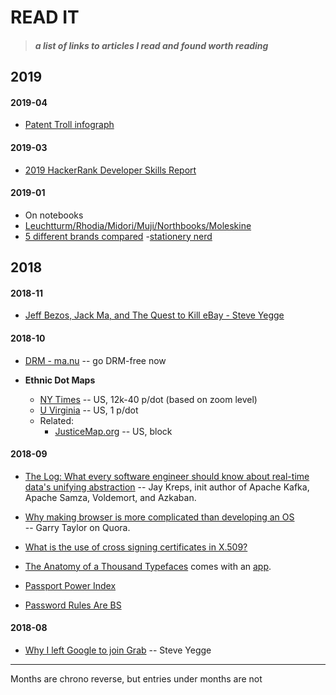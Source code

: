 READ IT
=======
> ##### *a list of links to articles I read and found worth reading*

## 2019

#### 2019-04
- [Patent Troll infograph](https://www.incimages.com/uploaded_files/image/1940x900/patent_troll-pano_22628.jpg)
  
#### 2019-03
- [2019 HackerRank Developer Skills Report](https://research.hackerrank.com/developer-skills/2019?utm_medium=email&utm_source=drip&utm_campaign=devskills2019&utm_content=group2)  
 
 #### 2019-01
 - On notebooks
  - [Leuchtturm/Rhodia/Midori/Muji/Northbooks/Moleskine](https://lauralisscott.com/2017-bullet-journal-comparison-leuchtturm-rhodia-midori-muji-northbooks-moleskine/)
  - [5 different brands compared](http://planwithady.com/en/notebook-comparison-5-different-brands-compared/)
  -[stationery nerd](https://stationerynerd.com/journal-comparison-spreadsheet/)


## 2018

#### 2018-11
 - [Jeff Bezos, Jack Ma, and The Quest to Kill eBay - Steve Yegge](https://medium.com/@steve.yegge/jeff-bezos-jack-ma-and-the-quest-to-kill-ebay-bb4992dc5020)

#### 2018-10 
- [DRM - ma.nu](http://bonkersworld.net/lessons-learned) -- go DRM-free now

- **Ethnic Dot Maps**
  - [NY Times](https://www.nytimes.com/interactive/2015/07/08/us/census-race-map.html) -- US, 
     12k-40 p/dot (based on zoom level)
  - [U Virginia](https://demographics.virginia.edu/DotMap/) -- US, 1 p/dot
  - Related:
      - [JusticeMap.org](http://www.justicemap.org/) -- US, block
      
#### 2018-09
- [The Log: What every software engineer should know about real-time data's unifying 
  abstraction](https://engineering.linkedin.com/distributed-systems/log-what-every-software-engineer-should-know-about-real-time-datas-unifying)
  -- Jay Kreps, init author of Apache Kafka, Apache Samza, Voldemort, and Azkaban.
  
- [Why making browser is more complicated than developing an OS](https://www.quora.com/Why-do-people-say-writing-a-browser-is-harder-than-writing-an-OS/answer/Garry-Taylor-5)  
 -- Garry Taylor on Quora. 
 
- [What is the use of cross signing certificates in X.509?](https://security.stackexchange.com/questions/14043/what-is-the-use-of-cross-signing-certificates-in-x-509)

- [The Anatomy of a Thousand Typefaces](https://medium.com/@getflourish/the-anatomy-of-a-thousand-typefaces-f7b9088eed1)
 comes with an [app](https://getflourish.github.io/anatomy-of-typefaces/app/).
 
- [Passport Power Index](https://www.passportindex.org/byRank.php)

- [Password Rules Are BS](https://blog.codinghorror.com/password-rules-are-bullshit/)
 
#### 2018-08
- [Why I left Google to join Grab](https://medium.com/@steve.yegge/why-i-left-google-to-join-grab-86dfffc0be84) -- Steve Yegge


----
Months are chrono reverse, but entries under months are not
